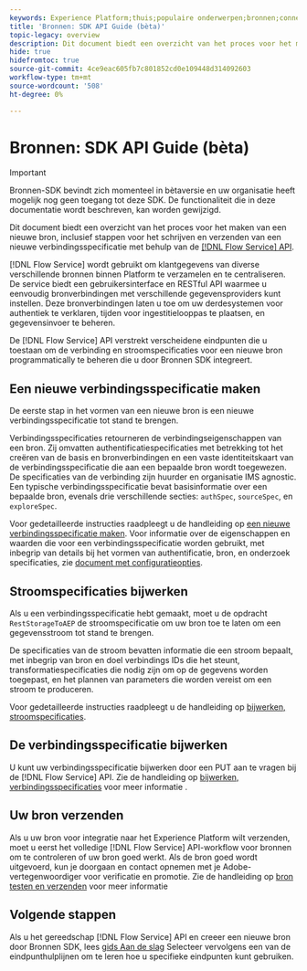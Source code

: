 ```yaml
---
keywords: Experience Platform;thuis;populaire onderwerpen;bronnen;connectors;bronconnectors;bronnen sdk;sdk;SDK
title: 'Bronnen: SDK API Guide (bèta)'
topic-legacy: overview
description: Dit document biedt een overzicht van het proces voor het maken van een nieuwe bron, inclusief stappen voor het ophalen, schrijven en verzenden van een nieuwe verbindingsspecificatie met behulp van de Flow Service API.
hide: true
hidefromtoc: true
source-git-commit: 4ce9eac605fb7c801852cd0e109448d314092603
workflow-type: tm+mt
source-wordcount: '508'
ht-degree: 0%

---
```


# Bronnen: SDK API Guide (bèta)

>[!IMPORTANT]
>
>Bronnen-SDK bevindt zich momenteel in bètaversie en uw organisatie heeft mogelijk nog geen toegang tot deze SDK. De functionaliteit die in deze documentatie wordt beschreven, kan worden gewijzigd.

Dit document biedt een overzicht van het proces voor het maken van een nieuwe bron, inclusief stappen voor het schrijven en verzenden van een nieuwe verbindingsspecificatie met behulp van de [[!DNL Flow Service] API](https://www.adobe.io/experience-platform-apis/references/flow-service/).

[!DNL Flow Service] wordt gebruikt om klantgegevens van diverse verschillende bronnen binnen Platform te verzamelen en te centraliseren. De service biedt een gebruikersinterface en RESTful API waarmee u eenvoudig bronverbindingen met verschillende gegevensproviders kunt instellen. Deze bronverbindingen laten u toe om uw derdesystemen voor authentiek te verklaren, tijden voor ingestitielooppas te plaatsen, en gegevensinvoer te beheren.

De [!DNL Flow Service] API verstrekt verscheidene eindpunten die u toestaan om de verbinding en stroomspecificaties voor een nieuwe bron programmatically te beheren die u door Bronnen SDK integreert.

## Een nieuwe verbindingsspecificatie maken

De eerste stap in het vormen van een nieuwe bron is een nieuwe verbindingsspecificatie tot stand te brengen.

Verbindingsspecificaties retourneren de verbindingseigenschappen van een bron. Zij omvatten authentificatiespecificaties met betrekking tot het creëren van de basis en bronverbindingen en een vaste identiteitskaart van de verbindingsspecificatie die aan een bepaalde bron wordt toegewezen. De specificaties van de verbinding zijn huurder en organisatie IMS agnostic. Een typische verbindingsspecificatie bevat basisinformatie over een bepaalde bron, evenals drie verschillende secties: `authSpec`, `sourceSpec`, en `exploreSpec`.

Voor gedetailleerde instructies raadpleegt u de handleiding op [een nieuwe verbindingsspecificatie maken](./create.md). Voor informatie over de eigenschappen en waarden die voor een verbindingsspecificatie worden gebruikt, met inbegrip van details bij het vormen van authentificatie, bron, en onderzoek specificaties, zie [document met configuratieopties](../config/config.md).

## Stroomspecificaties bijwerken

Als u een verbindingsspecificatie hebt gemaakt, moet u de opdracht `RestStorageToAEP` de stroomspecificatie om uw bron toe te laten om een gegevensstroom tot stand te brengen.

De specificaties van de stroom bevatten informatie die een stroom bepaalt, met inbegrip van bron en doel verbindings IDs die het steunt, transformatiespecificaties die nodig zijn om op de gegevens worden toegepast, en het plannen van parameters die worden vereist om een stroom te produceren.

Voor gedetailleerde instructies raadpleegt u de handleiding op [bijwerken, stroomspecificaties](./update-flow-specs.md).

## De verbindingsspecificatie bijwerken

U kunt uw verbindingsspecificatie bijwerken door een PUT aan te vragen bij de [!DNL Flow Service] API. Zie de handleiding op [bijwerken, verbindingsspecificaties](./update-connection-specs.md) voor meer informatie .

## Uw bron verzenden

Als u uw bron voor integratie naar het Experience Platform wilt verzenden, moet u eerst het volledige [!DNL Flow Service] API-workflow voor bronnen om te controleren of uw bron goed werkt. Als de bron goed wordt uitgevoerd, kun je doorgaan en contact opnemen met je Adobe-vertegenwoordiger voor verificatie en promotie. Zie de handleiding op [bron testen en verzenden](./submit.md) voor meer informatie

## Volgende stappen

Als u het gereedschap [!DNL Flow Service] API en creeer een nieuwe bron door Bronnen SDK, lees [gids Aan de slag](./getting-started.md) Selecteer vervolgens een van de eindpunthulplijnen om te leren hoe u specifieke eindpunten kunt gebruiken.